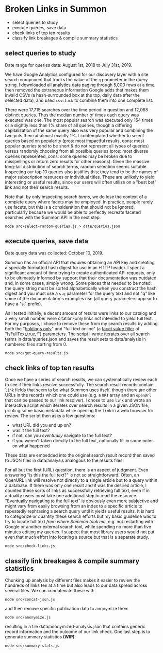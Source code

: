 # Broken Links in Summon

- select queries to study
- execute queries, save data
- check links of top ten results
- classify link breakages & compile summary statistics

## select queries to study

Date range for queries data: August 1st, 2018 to July 31st, 2019.

We have Google Analytics configured for our discovery layer with a site search component that tracks the value of the `q` parameter in the query string. I downloaded all analytics data paging through 5,000 rows at a time, then removed the extraneous information Google adds that makes them invalid CSVs (a hash-surrounded box at the top, daily data after the selected data), and used `csvstack` to combine them into one complete list.

There were 17,715 searches over the time period in question and 12,098 distinct queries. Thus the median number of times each query was executed was one. The most popular search was executed only 154 times or a slightly less than 1% share of all queries, though a differing capitalization of the same query also was very popular and combining the two puts them at almost exactly 1%. I contemplated whether to select queries based on popularity (pros: most impactful results, cons: most popular queries tend to be short & do not represent all types of queries) versus randomly choosing from all possible queries (pros: most diverse queries represented, cons: some queries may be broken due to misspellings or return zero results for other reasons). Given the massive long-tail distribution of search terms, random selection seems suitable. Inspecting our top 10 queries also justifies this; they tend to be the names of major subscription resources or individual titles. These are unlikely to yield interesting or useful results, since our users will often utilize on a "best bet" link and not their search results.

Note that, by only inspecting search _terms_, we do lose the context of a complete query where facets may be employed. In practice, people rarely use facets, but this is a consideration that should not be ignored, particularly because we would be able to perfectly recreate faceted searches with the Summon API in the next step.

`node src/select-random-queries.js > data/queries.json`

## execute queries, save data

Date query data was collected: October 10, 2019.

Summon has an official API that requires obtaining an API key and creating a specially formatted hash digest for use in an HTTP header. I spent a significant amount of time trying to create authenticated API requests, only to be ultimately informed by support that their documentation was outdated and, in some cases, simply wrong. Some pieces that needed to be noted: the query string must be sorted alphabetically when you construct the hash digest and you must use a `s.q` parameter for the query text and not "q" like some of the documentation's examples use (all query parameters appear to have a "s." prefix).

As I tested initially, a decent amount of results were links to our catalog and a very small number were citation-only links not intended to yield full text. For my purposes, I chose to remove these from my search results by adding both the "[holdings only](https://developers.exlibrisgroup.com/summon/apis/SearchAPI/Query/Parameters/HoldingsOnly/)" and "full text online" (a [facet value filter](https://developers.exlibrisgroup.com/summon/apis/SearchAPI/Query/Parameters/FacetValueFilter/) of "IsFullText,true,f") parameters. The script I wrote iterates over all search terms in data/queries.json and saves the result sets to data/analysis in numbered files starting from 0.

`node src/get-query-results.js`

## check links of top ten results

Once we have a series of search results, we can systematically review each to see if their links resolve successfully. The search result records contain `link` fields that seem to be what Summon uses itself, though there are other URLs in the records which one could use (e.g. a `URI` array and an `openUrl` that can be passed to our link resolver). I chose to use `link` and wrote an interactive script which iterates over search results in a given JSON file, printing some basic metadata while opening the `link` in a web browser for review. The script then asks a few questions:

- what URL did you end up on?
- was it the full text?
- if not, can you _eventually_ navigate to the full text?
- if you weren't taken directly to the full text, optionally fill in some notes on what happened

These data are embedded into the original search result record then saved to JSON files in data/analysis analogous to the results files.

For all but the first (URL) question, there is an aspect of judgment. Even answering "is this the full text?" is not so straightforward. Often, an OpenURL link will resolve not directly to a single article but to a query within a database. If there was only one result and it was the desired article, I counted these sorts of links as successfully retrieving full text, even if in actuality users must take one additional step to read the resource. "Eventually navigating to the full text" is obviously even more subjective and might vary from easily browsing from an index to a specific article to repeatedly rephrasing a search query until it yields useful results. It is hard to categorize or quantity these search efforts but my basic guideline was to try to locate full text _from where Summon took me_, e.g. not restarting with Google or another external search tool, while spending no more than five minutes editing my queries. I suspect that most library users would not put even that much effort into locating a source but that is a separate study.

`node src/check-links.js`

## classify link breakages & compile summary statistics

Chunking up analysis by different files makes it easier to review the hundreds of links ten at a time but also leads to our data spread across several files. We can concatenate these with

`node src/concat-json.js`

and then remove specific publication data to anonymize them

`node src/anonymize.js`

resulting in a file data/anonymized-analysis.json that contains generic record information and the outcome of our link check. One last step is to generate summary statistics **(WIP)**:

`node src/summary-stats.js`

